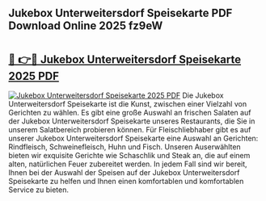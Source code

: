 ## Jukebox Unterweitersdorf Speisekarte PDF Download Online 2025 fz9eW

# <h2><a href="http://gcdt69y.nevu.top/?p=Jukebox+Unterweitersdorf+Speisekarte">🔗 👉🔴 Jukebox Unterweitersdorf Speisekarte 2025 PDF</a></h2>

[![Jukebox Unterweitersdorf Speisekarte 2025 PDF](https://i.imgur.com/dBaPXMq.png)](http://gcdt69y.nevu.top/?p=Jukebox+Unterweitersdorf+Speisekarte)
Die Jukebox Unterweitersdorf Speisekarte ist die Kunst, zwischen einer Vielzahl von Gerichten zu wählen. Es gibt eine große Auswahl an frischen Salaten auf der Jukebox Unterweitersdorf Speisekarte unseres Restaurants, die Sie in unserem Salatbereich probieren können. Für Fleischliebhaber gibt es auf unserer Jukebox Unterweitersdorf Speisekarte eine Auswahl an Gerichten: Rindfleisch, Schweinefleisch, Huhn und Fisch. Unseren Auserwählten bieten wir exquisite Gerichte wie Schaschlik und Steak an, die auf einem alten, natürlichen Feuer zubereitet werden. In jedem Fall sind wir bereit, Ihnen bei der Auswahl der Speisen auf der Jukebox Unterweitersdorf Speisekarte zu helfen und Ihnen einen komfortablen und komfortablen Service zu bieten.
